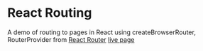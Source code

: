 # React Routing  

A demo of routing to pages in React using createBrowserRouter, RouterProvider from [React Router](https://reactrouter.com/en/main)
[live page](https://arronbeale.github.io/react-routing/)